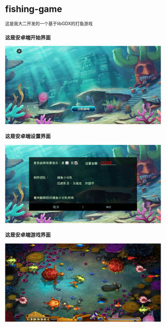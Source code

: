 # fishing-game
这是我大二开发的一个基于libGDX的打鱼游戏

### 这是安卓端开始界面
![start](https://github.com/ncdhz/fishing-game/blob/master/android/assets/introduction/1.jpg)

### 这是安卓端设置界面
![setting](https://github.com/ncdhz/fishing-game/blob/master/android/assets/introduction/2.jpg)

### 这是安卓端游戏界面
![game](https://github.com/ncdhz/fishing-game/blob/master/android/assets/introduction/3.jpg)
